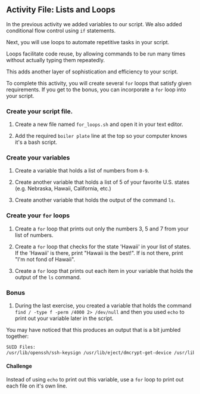 ## Activity File: Lists and Loops

In the previous activity we added variables to our script.  We also added conditional flow control using `if` statements.

Next, you will use loops to automate repetitive tasks in your script.

Loops facilitate code reuse, by allowing commands to be run many times without actually typing them repeatedly.

This adds another layer of sophistication and efficiency to your script.

To complete this activity, you will create several `for` loops that satisfy given requirements. If you get to the bonus, you can incorporate a `for` loop into your script.

### Create your script file.

1. Create a new file named `for_loops.sh` and open it in your text editor.

2. Add the required `boiler plate` line at the top so your computer knows it's a bash script.

### Create your variables

1. Create a variable that holds a list of numbers from `0-9`.

2. Create another variable that holds a list of 5 of your favorite U.S. states (e.g. Nebraska, Hawaii, California, etc.)

3. Create another variable that holds the output of the command `ls`.

### Create your `for` loops

1. Create a `for` loop that prints out only the numbers 3, 5 and 7 from your list of numbers.

2. Create a `for` loop that checks for the state 'Hawaii' in your list of states. If the 'Hawaii' is there, print "Hawaii is the best!". If is not there, print "I'm not fond of Hawaii".

3. Create a `for` loop that prints out each item in your variable that holds the output of the `ls` command.

### Bonus

1. During the last exercise, you created a variable that holds the command `find / -type f -perm /4000 2> /dev/null` and then you used `echo` to print out your variable later in the script.

You may have noticed that this produces an output that is a bit jumbled together:

```bash
SUID Files:
/usr/lib/openssh/ssh-keysign /usr/lib/eject/dmcrypt-get-device /usr/lib/dbus-1.0/dbus-daemon-launch-helper /usr/lib/qubes/qfile-unpacker /usr/lib/xorg/Xorg.wrap /usr/lib/policykit-1/polkit-agent-helper-1 /usr/sbin/pppd /usr/sbin/exim4 /usr/bin/newgrp /usr/bin/chsh /usr/bin/pkexec /usr/bin/gpasswd /usr/bin/chfn /usr/bin/passwd /usr/bin/sudo /sbin/pam-tmpdir-helper /opt/brave.com/brave/brave-sandbox /bin/ntfs-3g /bin/su /bin/umount /bin/fusermount /bin/mount /bin/ping
```

#### Challenge

Instead of using `echo` to print out this variable, use a `for` loop to print out each file on it's own line.
